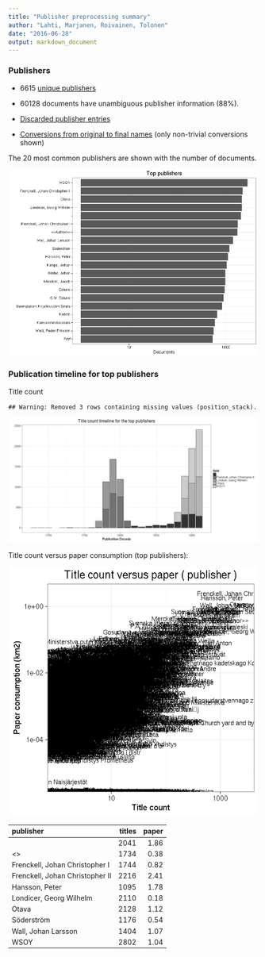 ```yaml
---
title: "Publisher preprocessing summary"
author: "Lahti, Marjanen, Roivainen, Tolonen"
date: "2016-06-28"
output: markdown_document
---
```



### Publishers

 * 6615 [unique publishers](output.tables/publisher_accepted.csv)

 * 60128 documents have unambiguous publisher information (88%). 

 * [Discarded publisher entries](output.tables/publisher_discarded.csv)

 * [Conversions from original to final names](output.tables/publisher_conversion_nontrivial.csv) (only non-trivial conversions shown)


The 20 most common publishers are shown with the number of documents. 

![plot of chunk summarypublisher2](figure/summarypublisher2-1.png)

### Publication timeline for top publishers

Title count


```
## Warning: Removed 3 rows containing missing values (position_stack).
```

![plot of chunk summaryTop10pubtimeline](figure/summaryTop10pubtimeline-1.png)



Title count versus paper consumption (top publishers):

![plot of chunk publishertitlespapers](figure/publishertitlespapers-1.png)

|publisher                       | titles| paper|
|:-------------------------------|------:|-----:|
|                                |   2041|  1.86|
|<<Author>>                      |   1734|  0.38|
|Frenckell, Johan Christopher I  |   1744|  0.82|
|Frenckell, Johan Christopher II |   2216|  2.41|
|Hansson, Peter                  |   1095|  1.78|
|Londicer, Georg Wilhelm         |   2110|  0.18|
|Otava                           |   2128|  1.12|
|Söderström                      |   1176|  0.54|
|Wall, Johan Larsson             |   1404|  1.07|
|WSOY                            |   2802|  1.04|
